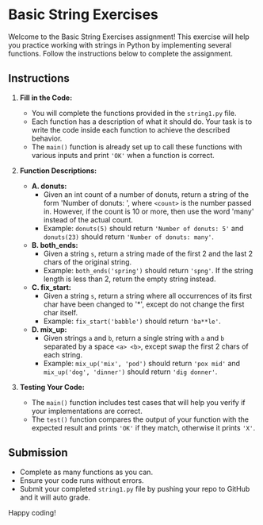 # Basic String Exercises

Welcome to the Basic String Exercises assignment! This exercise will help you practice working with strings in Python by implementing several functions. Follow the instructions below to complete the assignment.

## Instructions

1. **Fill in the Code:**
   - You will complete the functions provided in the `string1.py` file.
   - Each function has a description of what it should do. Your task is to write the code inside each function to achieve the described behavior.
   - The `main()` function is already set up to call these functions with various inputs and print `'OK'` when a function is correct.

2. **Function Descriptions:**
   - **A. donuts:**
     - Given an int count of a number of donuts, return a string of the form 'Number of donuts: <count>', where `<count>` is the number passed in. However, if the count is 10 or more, then use the word 'many' instead of the actual count.
     - Example: `donuts(5)` should return `'Number of donuts: 5'` and `donuts(23)` should return `'Number of donuts: many'`.
   - **B. both_ends:**
     - Given a string `s`, return a string made of the first 2 and the last 2 chars of the original string.
     - Example: `both_ends('spring')` should return `'spng'`. If the string length is less than 2, return the empty string instead.
   - **C. fix_start:**
     - Given a string `s`, return a string where all occurrences of its first char have been changed to '*', except do not change the first char itself.
     - Example: `fix_start('babble')` should return `'ba**le'`.
   - **D. mix_up:**
     - Given strings `a` and `b`, return a single string with `a` and `b` separated by a space `<a> <b>`, except swap the first 2 chars of each string.
     - Example: `mix_up('mix', 'pod')` should return `'pox mid'` and `mix_up('dog', 'dinner')` should return `'dig donner'`.

3. **Testing Your Code:**
   - The `main()` function includes test cases that will help you verify if your implementations are correct.
   - The `test()` function compares the output of your function with the expected result and prints `'OK'` if they match, otherwise it prints `'X'`.

## Submission

- Complete as many functions as you can.
- Ensure your code runs without errors.
- Submit your completed `string1.py` file by pushing your repo to GitHub and it will auto grade. 

Happy coding!
